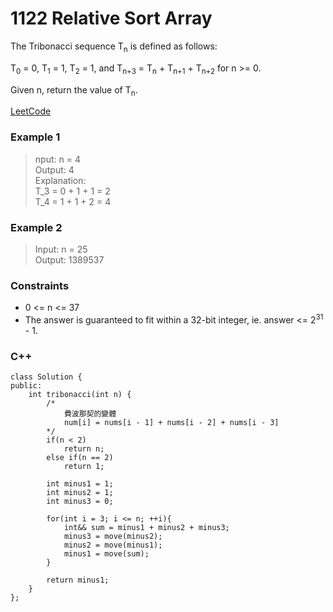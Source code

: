 # 1122 Relative Sort Array

The Tribonacci sequence T<sub>n</sub> is defined as follows: 

T<sub>0</sub> = 0, T<sub>1</sub> = 1, T<sub>2</sub> = 1, and T<sub>n+3</sub> = T<sub>n</sub> + T<sub>n+1</sub> + T<sub>n+2</sub> for n >= 0.

Given n, return the value of T<sub>n</sub>.

 
 
[LeetCode](https://leetcode.cn/problems/n-th-tribonacci-number/)

### Example 1

>nput: n = 4  
Output: 4  
Explanation:  
T_3 = 0 + 1 + 1 = 2  
T_4 = 1 + 1 + 2 = 4  

### Example 2

>Input: n = 25  
Output: 1389537  

### Constraints

* 0 <= n <= 37
* The answer is guaranteed to fit within a 32-bit integer, ie. answer <= 2<sup>31</sup> - 1. 

### C++ 

```
class Solution {
public:
    int tribonacci(int n) {
        /*
            費波那契的變體
            num[i] = nums[i - 1] + nums[i - 2] + nums[i - 3]
        */
        if(n < 2)
            return n;
        else if(n == 2)
            return 1;

        int minus1 = 1;
        int minus2 = 1;
        int minus3 = 0;
        
        for(int i = 3; i <= n; ++i){
            int&& sum = minus1 + minus2 + minus3;
            minus3 = move(minus2);
            minus2 = move(minus1);
            minus1 = move(sum);
        }    

        return minus1;
    }
};
```